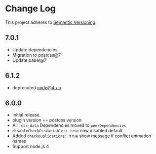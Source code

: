 # Change Log

This project adheres to [Semantic Versioning](http://semver.org/).

## 7.0.1
- Update dependencies
- Migration to postcss@7
- Update babel@7

## 6.1.2

- deprecated node@4.x.x

## 6.0.0

- Initial release.
- plugin version == postcss version
- All `.css-data` Dependencies moved to `peerDependencies`
- `disableCheckCssVariables: true` now disabled default
- Added `checkDuplications: true` show message if conflict animation names
- Support node.js 4
